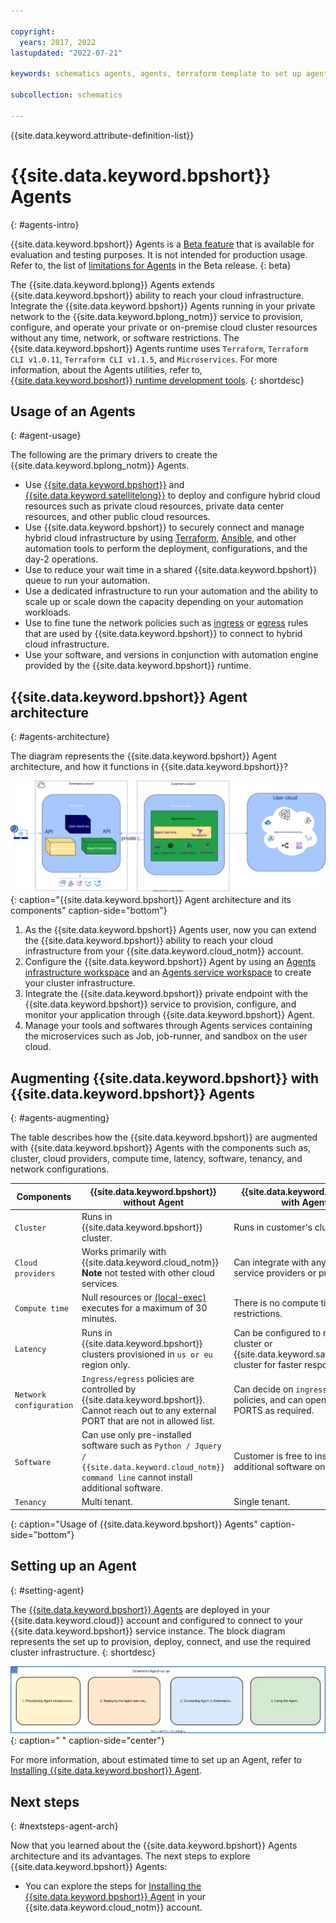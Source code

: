 ```yaml
---

copyright:
  years: 2017, 2022
lastupdated: "2022-07-21"

keywords: schematics agents, agents, terraform template to set up agents

subcollection: schematics

---
```


{{site.data.keyword.attribute-definition-list}}

# {{site.data.keyword.bpshort}} Agents
{: #agents-intro}

{{site.data.keyword.bpshort}} Agents is a [Beta feature](/docs/schematics?topic=schematics-agent-beta-limitations) that is available for evaluation and testing purposes. It is not intended for production usage. Refer to, the list of [limitations for Agents](/docs/schematics?topic=schematics-agent-beta-limitations#sc-agent-beta-limitation) in the Beta release.
{: beta}

The {{site.data.keyword.bplong}} Agents extends {{site.data.keyword.bpshort}} ability to reach your cloud infrastructure. Integrate the {{site.data.keyword.bpshort}} Agents running in your private network to the {{site.data.keyword.bplong_notm}} service to provision, configure, and operate your private or on-premise cloud cluster resources without any time, network, or software restrictions. The {{site.data.keyword.bpshort}} Agents runtime uses `Terraform`, `Terraform CLI v1.0.11`, `Terraform CLI v1.1.5`, and `Microservices`. For more information, about the Agents utilities, refer to, [{{site.data.keyword.bpshort}} runtime development tools](/docs/schematics?topic=schematics-sch-utilities).
{: shortdesc}

## Usage of an Agents
{: #agent-usage}

The following are the primary drivers to create the {{site.data.keyword.bplong_notm}} Agents.

- Use [{{site.data.keyword.bpshort}}](/docs/schematics?topic=schematics-learn-about-schematics) and [{{site.data.keyword.satellitelong}}](/docs/satellite?topic=satellite-getting-started) to deploy and configure hybrid cloud resources such as private cloud resources, private data center resources, and other public cloud resources.
- Use {{site.data.keyword.bpshort}} to securely connect and manage hybrid cloud infrastructure by using [Terraform](/docs/ibm-cloud-provider-for-terraform?topic=ibm-cloud-provider-for-terraform-about), [Ansible](/docs/schematics?topic=schematics-getting-started-ansible), and other automation tools to perform the deployment, configurations, and the day-2 operations.
- Use to reduce your wait time in a shared {{site.data.keyword.bpshort}} queue to run your automation.
- Use a dedicated infrastructure to run your automation and the ability to scale up or scale down the capacity depending on your automation workloads.
- Use to fine tune the network policies such as [ingress](/docs/openshift?topic=openshift-ingress-about-roks4) or [egress](/docs/openshift?topic=openshift-vpc-firewall#vpc-allowlist_workers_egress) rules that are used by {{site.data.keyword.bpshort}} to connect to hybrid cloud infrastructure.
- Use your software, and versions in conjunction with automation engine provided by the {{site.data.keyword.bpshort}} runtime.

## {{site.data.keyword.bpshort}} Agent architecture
{: #agents-architecture}

The diagram represents the {{site.data.keyword.bpshort}} Agent architecture, and how it functions in {{site.data.keyword.bpshort}}?

![{{site.data.keyword.bpshort}} Agent Architecture](images/sc_agents_architecture.svg){: caption="{{site.data.keyword.bpshort}} Agent architecture and its components" caption-side="bottom"}

1. As the {{site.data.keyword.bpshort}} Agents user, now you can extend the {{site.data.keyword.bpshort}} ability to reach your cloud infrastructure from your {{site.data.keyword.cloud_notm}} account. 
2. Configure the {{site.data.keyword.bpshort}} Agent by using an [Agents infrastructure workspace](/docs/schematics?topic=schematics-glossary&interface=ui#agentsa3) and an [Agents service workspace](/docs/schematics?topic=schematics-glossary&interface=ui#agentsa2) to create your cluster infrastructure.
3. Integrate the {{site.data.keyword.bpshort}} private endpoint with the {{site.data.keyword.bpshort}} service to provision, configure, and monitor your application through {{site.data.keyword.bpshort}} Agent.
4. Manage your tools and softwares through Agents services containing the microservices such as Job, job-runner, and sandbox on the user cloud.

## Augmenting {{site.data.keyword.bpshort}} with {{site.data.keyword.bpshort}} Agents
{: #agents-augmenting}

The table describes how the {{site.data.keyword.bpshort}} are augmented with {{site.data.keyword.bpshort}} Agents with the components such as, cluster, cloud providers, compute time, latency, software, tenancy, and network configurations.

| Components | {{site.data.keyword.bpshort}} without Agent | {{site.data.keyword.bpshort}} with Agent|
| -- | -- | -- |
| `Cluster` | Runs in {{site.data.keyword.bpshort}} cluster. | Runs in customer's cluster. |
| `Cloud providers` | Works primarily with {{site.data.keyword.cloud_notm}} **Note** not tested with other cloud services. | Can integrate with any cloud service providers or private cloud. |
| `Compute time` | Null resources or [(local-exec)](/docs/schematics?topic=schematics-schematics-limitations#local-remote-exec) executes for a maximum of 30 minutes. | There is no compute time restrictions. |
| `Latency` | Runs in {{site.data.keyword.bpshort}} clusters provisioned in `us or eu` region only. | Can be configured to run on edge cluster or {{site.data.keyword.satelliteshort}} cluster for faster response time. |
| `Network configuration` | `Ingress/egress` policies are controlled by {{site.data.keyword.bpshort}}. Cannot reach out to any external PORT that are not in allowed list.| Can decide on `ingress/egress` policies, and can open additional PORTS as required.|
| `Software` | Can use only pre-installed software such as `Python / Jquery / {{site.data.keyword.cloud_notm}} command line` cannot install additional software. | Customer is free to install additional software on need basis. |
| `Tenancy` | Multi tenant. | Single tenant. |
{: caption="Usage of {{site.data.keyword.bpshort}} Agents" caption-side="bottom"}

## Setting up an Agent
{: #setting-agent}

The [{{site.data.keyword.bpshort}} Agents](/docs/schematics?topic=schematics-agents-intro) are deployed in your {{site.data.keyword.cloud}} account and configured to connect to your {{site.data.keyword.bpshort}} service instance. The block diagram represents the set up to provision, deploy, connect, and use the required cluster infrastructure.
{: shortdesc}

![{{site.data.keyword.bpshort}} Agents set up](images/agents-setup.svg "{{site.data.keyword.bpshort}} Agents set up"){: caption=" " caption-side="center"}

For more information, about estimated time to set up an Agent, refer to [Installing {{site.data.keyword.bpshort}} Agent](/docs/schematics?topic=schematics-agents-setup&interface=ui).

## Next steps
{: #nextsteps-agent-arch}

Now that you learned about the {{site.data.keyword.bpshort}} Agents architecture and its advantages. The next steps to explore {{site.data.keyword.bpshort}} Agents:
- You can explore the steps for [Installing the {{site.data.keyword.bpshort}} Agent](/docs/schematics?topic=schematics-agents-setup&interface=ui) in your {{site.data.keyword.cloud_notm}} account.
